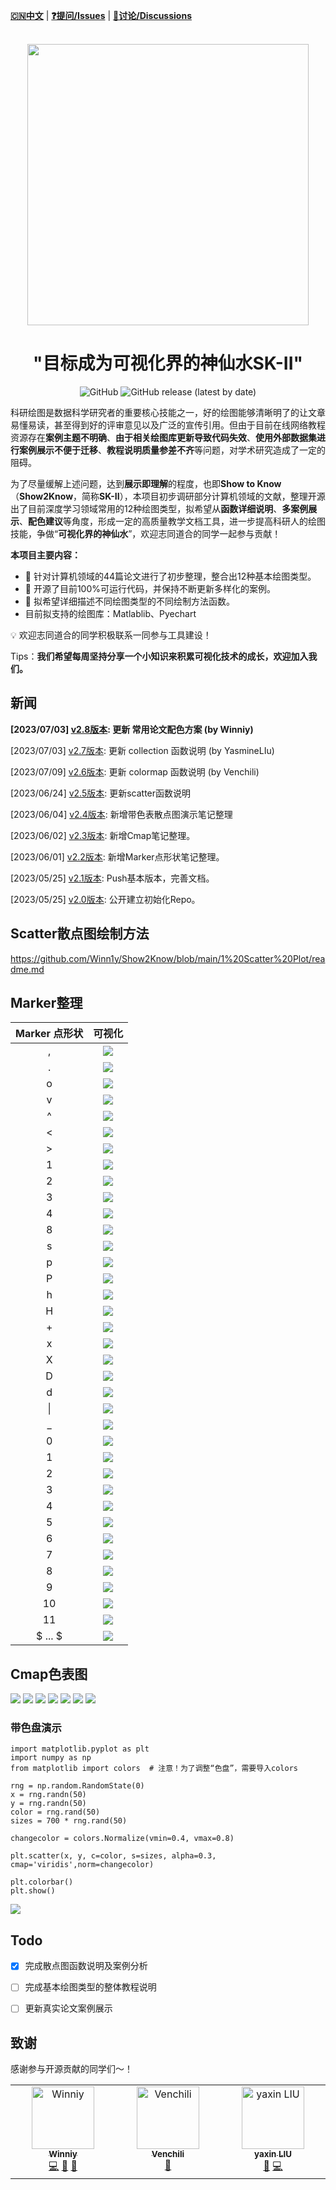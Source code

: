[**🇨🇳中文**](./README.md) | [**❓提问/Issues**](https://github.com/Winn1y/Show2Know/issues) | [**💬讨论/Discussions**](https://github.com/Winn1y/Show2Know/discussions/1)

<p align="center">
    <br>
    <img src="./pics/logo.png" width="450"/>
    <br>
</p>

# <div align="center"><b><a>"目标成为可视化界的神仙水SK-II"</a></b></div>

<p align="center">
    <img alt="GitHub" src="https://img.shields.io/badge/license-Apache%202.0-blue">
    <img alt="GitHub release (latest by date)" src="https://img.shields.io/badge/Version-2.6-green">
</p>



科研绘图是数据科学研究者的重要核心技能之一，好的绘图能够清晰明了的让文章易懂易读，甚至得到好的评审意见以及广泛的宣传引用。但由于目前在线网络教程资源存在**案例主题不明确**、**由于相关绘图库更新导致代码失效**、**使用外部数据集进行案例展示不便于迁移**、**教程说明质量参差不齐**等问题，对学术研究造成了一定的阻碍。


为了尽量缓解上述问题，达到**展示即理解**的程度，也即**Show to Know**（**Show2Know**，简称**SK-II**），本项目初步调研部分计算机领域的文献，整理开源出了目前深度学习领域常用的12种绘图类型，拟希望从**函数详细说明**、**多案例展示**、**配色建议**等角度，形成一定的高质量教学文档工具，进一步提高科研人的绘图技能，争做“**可视化界的神仙水**”，欢迎志同道合的同学一起参与贡献！

**本项目主要内容：**

- 🚀 针对计算机领域的44篇论文进行了初步整理，整合出12种基本绘图类型。 
- 🚀 开源了目前100%可运行代码，并保持不断更新多样化的案例。
- 🚀 拟希望详细描述不同绘图类型的不同绘制方法函数。
- 目前拟支持的绘图库：Matlablib、Pyechart

💡 欢迎志同道合的同学积极联系一同参与工具建设！

Tips：**我们希望每周坚持分享一个小知识来积累可视化技术的成长，欢迎加入我们。**

## 新闻

**[2023/07/03] [v2.8版本](https://github.com/Winn1y/Show2Know/): 更新 常用论文配色方案 (by Winniy)**

[2023/07/03] [v2.7版本](https://github.com/Winn1y/Show2Know/tree/2.7): 更新 collection 函数说明 (by YasmineLIu)

[2023/07/09] [v2.6版本](https://github.com/Winn1y/Show2Know/tree/2.6): 更新 colormap 函数说明 (by Venchili)

[2023/06/24] [v2.5版本](https://github.com/Winn1y/Show2Know/tree/2.5): 更新scatter函数说明

[2023/06/04] [v2.4版本](https://github.com/Winn1y/Show2Know/tree/2.4): 新增带色表散点图演示笔记整理

[2023/06/02] [v2.3版本](https://github.com/Winn1y/Show2Know/tree/2.3):  新增Cmap笔记整理。

[2023/06/01] [v2.2版本](https://github.com/Winn1y/Show2Know/tree/2.2):  新增Marker点形状笔记整理。

[2023/05/25] [v2.1版本](https://github.com/Winn1y/Show2Know/tree/2.1):  Push基本版本，完善文档。

[2023/05/25] [v2.0版本](https://github.com/Winn1y/Show2Know/tree/2.0): 公开建立初始化Repo。

## Scatter散点图绘制方法

https://github.com/Winn1y/Show2Know/blob/main/1%20Scatter%20Plot/readme.md

## Marker整理

| Marker 点形状   |       可视化 |
|:-------:|:------:|
| ,        | ![](pics/Markers/DM_20230604155558_002.PNG) |
| .        | ![](pics/Markers/DM_20230604155558_001.PNG) |
| o        | ![](pics/Markers/DM_20230604155558_003.PNG) |
| v        | ![](pics/Markers/DM_20230604155558_004.PNG) |
| ^        | ![](pics/Markers/DM_20230604155558_005.PNG) |
| <        | ![](pics/Markers/DM_20230604155558_006.PNG) |
| \>        | ![](pics/Markers/DM_20230604155558_007.PNG) |
| 1        | ![](pics/Markers/DM_20230604155558_008.PNG) |
| 2        | ![](pics/Markers/DM_20230604155558_009.PNG) |
| 3        | ![](pics/Markers/DM_20230604155558_010.PNG) |
| 4        | ![](pics/Markers/DM_20230604155558_011.PNG) |
| 8        | ![](pics/Markers/DM_20230604155558_012.PNG) |
| s        | ![](pics/Markers/DM_20230604155558_013.PNG) |
| p        | ![](pics/Markers/DM_20230604155558_014.PNG) |
| P        | ![](pics/Markers/DM_20230604155558_015.PNG) |
| h        | ![](pics/Markers/DM_20230604155558_016.PNG) |
| H        | ![](pics/Markers/DM_20230604155558_017.PNG) |
| +        | ![](pics/Markers/DM_20230604155558_018.PNG) |
| x        | ![](pics/Markers/DM_20230604155558_019.PNG) |
| X        | ![](pics/Markers/DM_20230604155558_020.PNG) |
| D        | ![](pics/Markers/DM_20230604155558_022.PNG) |
| d        | ![](pics/Markers/DM_20230604155558_023.PNG) |
| &#124;        | ![](pics/Markers/DM_20230604155558_024.PNG) |
| _        | ![](pics/Markers/DM_20230604155558_025.PNG) |
| 0        | ![](pics/Markers/DM_20230604155558_026.PNG) |
| 1        | ![](pics/Markers/DM_20230604155558_027.PNG) |
| 2        | ![](pics/Markers/DM_20230604155558_028.PNG) |
| 3        | ![](pics/Markers/DM_20230604155558_029.PNG) |
| 4        | ![](pics/Markers/DM_20230604155558_030.PNG) |
| 5        | ![](pics/Markers/DM_20230604155558_031.PNG) |
| 6        | ![](pics/Markers/DM_20230604155558_032.PNG) |
| 7        | ![](pics/Markers/DM_20230604155558_033.PNG) |
| 8        | ![](pics/Markers/DM_20230604155558_034.PNG) |
| 9        | ![](pics/Markers/DM_20230604155558_035.PNG) |
| 10       | ![](pics/Markers/DM_20230604155558_036.PNG) |
| 11        | ![](pics/Markers/DM_20230604155558_037.PNG) |
| &#36; ... &#36;        | ![](pics/Markers/DM_20230604155558_038.PNG) |


## Cmap色表图

![](pics/Cmap/DM_20230604164801_001.png)
![](pics/Cmap/DM_20230604164801_002.png)
![](pics/Cmap/DM_20230604164801_003.png)
![](pics/Cmap/DM_20230604164801_004.png)
![](pics/Cmap/DM_20230604164801_005.png)
![](pics/Cmap/DM_20230604164801_006.png)
![](pics/Cmap/DM_20230604164801_007.png)

### 带色盘演示
```
import matplotlib.pyplot as plt
import numpy as np
from matplotlib import colors  # 注意！为了调整“色盘”，需要导入colors

rng = np.random.RandomState(0)
x = rng.randn(50)
y = rng.randn(50)
color = rng.rand(50)
sizes = 700 * rng.rand(50)

changecolor = colors.Normalize(vmin=0.4, vmax=0.8)

plt.scatter(x, y, c=color, s=sizes, alpha=0.3, cmap='viridis',norm=changecolor)

plt.colorbar()
plt.show()
```

![](pics/Cmap/DM_20230604164801_008.png)

## Todo

- [X] 完成散点图函数说明及案例分析
- [ ] 完成基本绘图类型的整体教程说明
- [ ] 更新真实论文案例展示


## 致谢

感谢参与开源贡献的同学们～！

<table>
  <tbody>
    <tr>
      <td align="center" valign="top" width="14.28%"><a href="https://github.com/Winn1y"><img src="https://avatars.githubusercontent.com/u/115919287?v=4" width="100px;" alt="Winniy"/><br /><sub><b>Winniy</b></sub></a><br /><a href="https://github.com/Winn1y" title="Code">💻</a> <a href="https://github.com/Winn1y" title="Design">🎨</a> <a href="https://github.com/Winn1y" title="Ideas, Planning, & Feedback">🤔</a></td>
      <td align="center" valign="top" width="14.28%"><a href="https://github.com/Venchili"><img src="https://avatars.githubusercontent.com/u/114541991?v=4" width="100px;" alt="Venchili"/><br /><sub><b>Venchili</b></sub></a><br /><a href="https://github.com/Venchili" title="Bug reports">🐛</a></td>
      <td align="center" valign="top" width="14.28%"><a href="https://github.com/YasmineLIu"><img src="https://avatars.githubusercontent.com/u/58419668?v=4" width="100px;" alt="yaxin LIU"/><br /><sub><b>yaxin LIU</b></sub></a><br /><a href="https://github.com/YasmineLIu" title="Bug reports">🐛</a> <a href="https://github.com/YasmineLIu" title="Code">💻</a></td>
    </tr>
  </tbody>
</table>

